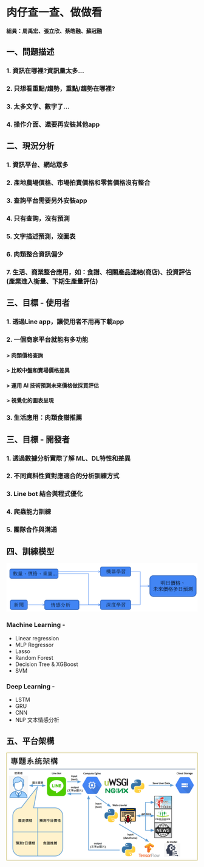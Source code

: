 肉仔查一查、做做看
================
#### 組員：周禹宏、張立欣、蔡皓融、蘇冠融
一、問題描述
-----------
### 1. 資訊在哪裡?資訊量太多...
### 2. 只想看重點/趨勢，重點/趨勢在哪裡? 
### 3. 太多文字、數字了...
### 4. 操作介面、還要再安裝其他app
### 
二、現況分析
-----------
### 1. 資訊平台、網站眾多
### 2. 產地農場價格、市場拍賣價格和零售價格沒有整合
### 3. 查詢平台需要另外安裝app
### 4. 只有查詢，沒有預測
### 5. 文字描述預測，沒圖表
### 6. 肉類整合資訊偏少
### 7. 生活、商業整合應用，如：食譜、相關產品連結(商店)、投資評估(產業進入衡量、下期生產量評估)
###
三、目標 - 使用者
----------------
### 1. 透過Line app，讓使用者不用再下載app
### 2. 一個商家平台就能有多功能
#### > 肉類價格查詢
#### > 比較中盤和賣場價格差異
#### > 運用 AI 技術預測未來價格做採買評估
#### > 視覺化的圖表呈現
### 3. 生活應用：肉類食譜推薦
### 
三、目標 - 開發者
----------------
### 1. 透過數據分析實際了解 ML、DL特性和差異
### 2. 不同資料性質對應適合的分析訓練方式
### 3. Line bot 結合與程式優化
### 4. 爬蟲能力訓練
### 5. 團隊合作與溝通
###
四、訓練模型
----------------
![訓練架構](./MLDL_r2.png)
### Machine Learning - 
+ Linear regression
+ MLP Regressor
+ Lasso
+ Random Forest
+ Decision Tree & XGBoost
+ SVM
### Deep Learning - 
+ LSTM
+ GRU
+ CNN
+ NLP 文本情感分析
###
五、平台架構
-----------
![系統架構](./專題系統架構.png)






